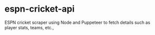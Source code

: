 # espn-cricket-api
ESPN cricket scraper using Node and Puppeteer to fetch details such as player stats, teams, etc.,
